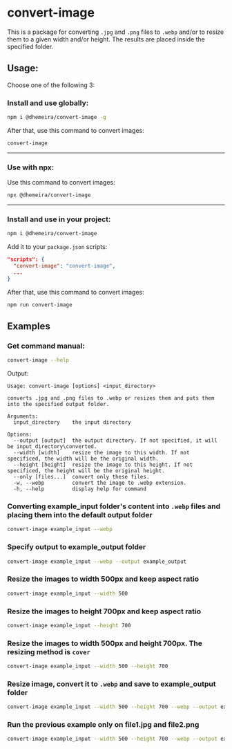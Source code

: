 # convert-image

This is a package for converting `.jpg` and `.png` files to `.webp` and/or to resize them to a given width and/or height.
The results are placed inside the specified folder.

## Usage:

Choose one of the following 3:

### Install and use globally:

```bash
npm i @dhemeira/convert-image -g
```

After that, use this command to convert images:

```bash
convert-image
```

---

### Use with npx:

Use this command to convert images:

```bash
npx @dhemeira/convert-image
```

---

### Install and use in your project:

```bash
npm i @dhemeira/convert-image
```

Add it to your `package.json` scripts:

```json
"scripts": {
  "convert-image": "convert-image",
  ...
}
```

After that, use this command to convert images:

```bash
npm run convert-image
```

## Examples

### Get command manual:

```bash
convert-image --help
```

Output:

```
Usage: convert-image [options] <input_directory>

converts .jpg and .png files to .webp or resizes them and puts them into the specified output folder.

Arguments:
  input_directory    the input directory

Options:
  --output [output]  the output directory. If not specified, it will be input_directory\converted.
  --width [width]    resize the image to this width. If not specificed, the width will be the original width.
  --height [height]  resize the image to this height. If not specificed, the height will be the original height.
  --only [files...]  convert only these files.
  -w, --webp         convert the image to .webp extension.
  -h, --help         display help for command
```

### Converting example_input folder's content into `.webp` files and placing them into the default output folder

```bash
convert-image example_input --webp
```

### Specify output to example_output folder

```bash
convert-image example_input --webp --output example_output
```

### Resize the images to width 500px and keep aspect ratio

```bash
convert-image example_input --width 500
```

### Resize the images to height 700px and keep aspect ratio

```bash
convert-image example_input --height 700
```

### Resize the images to width 500px and height 700px. The resizing method is `cover`

```bash
convert-image example_input --width 500 --height 700
```

### Resize image, convert it to `.webp` and save to example_output folder

```bash
convert-image example_input --width 500 --height 700 --webp --output example_output
```

### Run the previous example only on file1.jpg and file2.png

```bash
convert-image example_input --width 500 --height 700 --webp --output example_output --only file1.jpg file2.png
```

